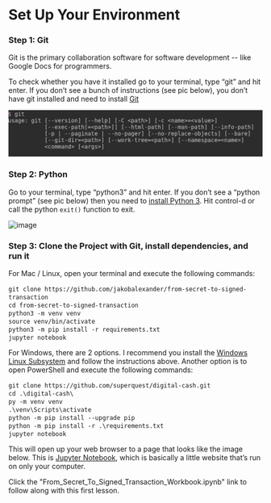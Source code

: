 # Set Up Your Environment

### Step 1: Git

Git is the primary collaboration software for software development -- like Google Docs for programmers.

To check whether you have it installed go to your terminal, type “git” and hit enter. If you don’t see a bunch of instructions (see pic below), you don’t have git installed and need to install [Git](https://git-scm.com/book/en/v2/Getting-Started-Installing-Git)

![image](./git.png)


### Step 2: Python

Go to your terminal, type “python3” and hit enter. If you don’t see a “python prompt” (see pic below) then you need to [install Python 3](https://docs.python-guide.org/starting/installation/). Hit control-d or call the python `exit()` function to exit.

![image](./prompt.png)


### Step 3: Clone the Project with Git, install dependencies, and run it

For Mac / Linux, open your terminal and execute the following commands:

```
git clone https://github.com/jakobalexander/from-secret-to-signed-transaction
cd from-secret-to-signed-transaction
python3 -m venv venv
source venv/bin/activate
python3 -m pip install -r requirements.txt
jupyter notebook
```

For Windows, there are 2 options. I recommend you install the [Windows Linux Subsystem](https://docs.microsoft.com/en-us/windows/wsl/install-win10) and follow the instructions above. Another option is to open PowerShell and execute the following commands:

```
git clone https://github.com/superquest/digital-cash.git
cd .\digital-cash\
py -m venv venv
.\venv\Scripts\activate
python -m pip install --upgrade pip
python -m pip install -r .\requirements.txt
jupyter notebook
```

This will open up your web browser to a page that looks like the image below. This is [Jupyter Notebook](http://jupyter.org/), which is basically a little website that’s run on only your computer.

Click the "From_Secret_To_Signed_Transaction_Workbook.ipynb" link to follow along with this first lesson.
